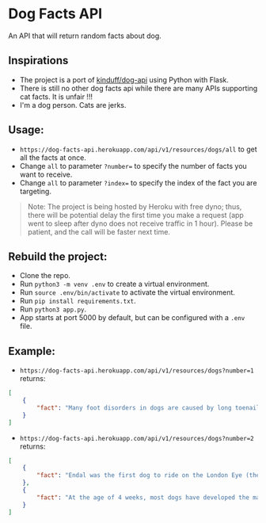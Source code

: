 # Dog Facts API

An API that will return random facts about dog.

## Inspirations 
+ The project is a port of [kinduff/dog-api](https://github.com/kinduff/dog-api) using Python with Flask.
+ There is still no other dog facts api while there are many APIs supporting cat facts. It is unfair !!!
+ I'm a dog person. Cats are jerks.

## Usage:

+ `https://dog-facts-api.herokuapp.com/api/v1/resources/dogs/all` to get all the facts at once.
+ Change `all` to parameter `?number=` to specify the number of facts you want to receive.
+ Change `all` to parameter `?index=` to specify the index of the fact you are targeting.

> Note: The project is being hosted by Heroku with free dyno; thus, there will be potential delay the first time you make a request (app went to sleep after dyno does not receive traffic in 1 hour). Please be patient, and the call will be faster next time.

## Rebuild the project:
+ Clone the repo.
+ Run `python3 -m venv .env` to create a virtual environment.
+ Run `source .env/bin/activate` to activate the virtual environment.
+ Run `pip install requirements.txt`.
+ Run `python3 app.py`.
+ App starts at port 5000 by default, but can be configured with a `.env` file. 

## Example:
+ `https://dog-facts-api.herokuapp.com/api/v1/resources/dogs?number=1` returns:
```JSON
[
    {
        "fact": "Many foot disorders in dogs are caused by long toenails."
    }
]
```

+ `https://dog-facts-api.herokuapp.com/api/v1/resources/dogs?number=2` returns:
```JSON
[
    {
        "fact": "Endal was the first dog to ride on the London Eye (the characteristic ferris wheel in London, England), and was also the first known dog to successfully use a ATM machine."
    },
    {
        "fact": "At the age of 4 weeks, most dogs have developed the majority of their vocalizations."
    }
]
```
